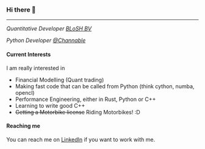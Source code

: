 ### Hi there 👋

---

*Quantitative Developer [BLoSH BV](https://www.linkedin.com/company/blosh/)*

*Python Developer [@Channable](https://github.com/channable)*

#### Current Interests
I am really interested in
- Financial Modelling (Quant trading)
- Making fast code that can be called from Python (think cython, numba, opencl)
- Performance Engineering, either in Rust, Python or C++
- Learning to write good C++
- ~~Getting a Motorbike license~~ Riding Motorbikes! :D

#### Reaching me
You can reach me on [LinkedIn](https://www.linkedin.com/in/tariq-mouhtadi/) if you want to work with me.

<!--
**tmonster94/tmonster94** is a ✨ _special_ ✨ repository because its `README.md` (this file) appears on your GitHub profile.

Here are some ideas to get you started:

- 🔭 I’m currently working on ...
- 🌱 I’m currently learning ...
- 👯 I’m looking to collaborate on ...
- 🤔 I’m looking for help with ...
- 💬 Ask me about ...
- 📫 How to reach me: ...
- 😄 Pronouns: ...
- ⚡ Fun fact: ...
-->
